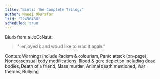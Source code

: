 ```yaml
---
title: "Binti: The Complete Trilogy"
author: Nnedi Okorafor
ltid: "22496438"
scheduled: true
---
```


Blurb from a JoCoNaut:

> "I enjoyed it and would like to read it again."

Content Warnings include Racism & colourism, Panic attack (on-page),
Nonconsensual body modifications, Blood & gore depiction including dead bodies,
Death of a friend, Mass murder, Animal death mentioned, War themes, Bullying
